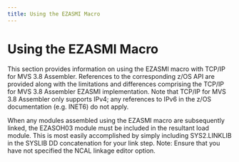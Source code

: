 ```yaml
---
title: Using the EZASMI Macro
---
```


Using the EZASMI Macro
======================

This section provides information on using the EZASMI macro with TCP/IP
for MVS 3.8 Assembler. References to the corresponding z/OS API are
provided along with the limitations and differences comprising the
TCP/IP for MVS 3.8 Assembler EZASMI implementation. Note that TCP/IP for
MVS 3.8 Assembler only supports IPv4; any references to IPv6 in the z/OS
documentation (e.g. INET6) do not apply.

When any modules assembled using the EZASMI macro are subsequently
linked, the EZASOH03 module must be included in the resultant load
module. This is most easily accomplished by simply including
SYS2.LINKLIB in the SYSLIB DD concatenation for your link step. Note:
Ensure that you have not specified the NCAL linkage editor option.

